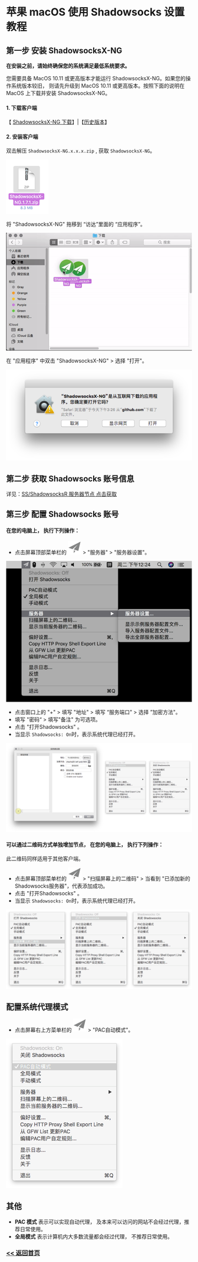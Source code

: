 # 苹果 macOS 使用 Shadowsocks 设置教程

## 第一步 安装 ShadowsocksX-NG

**在安装之前，请始终确保您的系统满足最低系统要求。**

您需要具备 MacOS 10.11 或更高版本才能运行 ShadowsocksX-NG。如果您的操作系统版本较旧， 则请先升级到 MacOS 10.11 或更高版本。按照下面的说明在 MacOS 上下载并安装 ShadowsocksX-NG。

#### 1. 下载客户端

【 [ShadowsocksX-NG 下载](https://github.com/shadowsocks/ShadowsocksX-NG/releases/download/v1.8.2/ShadowsocksX-NG.app.1.8.2.zip)】|【[历史版本](https://github.com/shadowsocks/ShadowsocksX-NG/releases/)】

#### 2. 安装客户端

双击解压 `ShadowsocksX-NG.x.x.x.zip` , 获取 `ShadowsocksX-NG`。

![安装客户端](/img/mac1.png)

将 "ShadowsocksX-NG" 拖移到 “访达”里面的 “应用程序”。

!["ShadowsocksX-NG" 移动到 "访达" 里面的 "应用程序"](/img/mac2.gif)

在 "应用程序" 中双击 "ShadowsocksX-NG" > 选择 "打开"。

![选择打开](/img/mac3.png)

## 第二步 获取 Shadowsocks 账号信息

详见：[SS/ShadowsocksR 服务器节点 点击获取](ss.md)

## 第三步 配置 Shadowsocks 账号

#### 在您的电脑上， 执行下列操作：

* 点击屏幕顶部菜单栏的 ![menu_icon_disabled](/img/mac5.png) > "服务器" > "服务器设置"。

![点击屏幕最上方菜单栏](/img/mac6.png)

* 点击窗口上的 "+" > 填写 "地址" > 填写 “服务端口" > 选择 ”加密方法"。
* 填写 "密码“ > 填写"备注" 为可选项。
* 点击 "打开Shadowsocks" 。
* 当显示 `Shadowsocks: On`时，表示系统代理已经打开。

![服务器设置，打开ss](/img/mac7.png)

#### 可以通过二维码方式单独增加节点， 在您的电脑上， 执行下列操作：

此二维码同样适用于其他客户端。

* 点击屏幕顶部菜单栏的 ![menu_icon_disabled](/img/mac5.png) > "扫描屏幕上的二维码" > 当看到 "已添加新的Shadowsocks服务器"，代表添加成功。
* 点击 "打开Shadowsocks" 。
* 当显示 `Shadowsocks: On`时，表示系统代理已经打开。

![打开ss](/img/mac8.png)

## 配置系统代理模式
*  点击屏幕右上方菜单栏的 ![menu_icon_disabled](/img/mac5.png)  > "PAC自动模式"。

![pac设置](/img/mac9.png)

## 其他
* **PAC 模式** 表示可以实现自动代理， 及本来可以访问的网站不会经过代理，推荐日常使用。
* **全局模式** 表示计算机内大多数流量都会经过代理， 不推荐日常使用。

### [<< 返回首页](https://super-ssr.github.io/Shadowsocks/)
